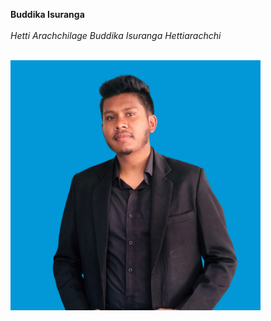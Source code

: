 **Buddika Isuranga** <br> <br>
*Hetti Arachchilage Buddika Isuranga Hettiarachchi*  <br> <br>

<img src="images/buddika1.jpeg" alt="Project Screenshot" width="400" />



